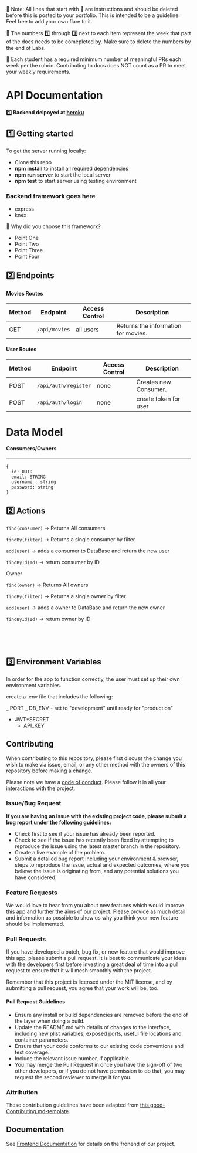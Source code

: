🚫 Note: All lines that start with 🚫 are instructions and should be deleted before this is posted to your portfolio. This is intended to be a guideline. Feel free to add your own flare to it.

🚫 The numbers 1️⃣ through 3️⃣ next to each item represent the week that part of the docs needs to be comepleted by. Make sure to delete the numbers by the end of Labs.

🚫 Each student has a required minimum number of meaningful PRs each week per the rubric. Contributing to docs does NOT count as a PR to meet your weekly requirements.

# API Documentation

#### 1️⃣ Backend delpoyed at [heroku](https://movieknight01.herokuapp.com/) <br>

## 1️⃣ Getting started

To get the server running locally:

- Clone this repo
- **npm install** to install all required dependencies
- **npm run server** to start the local server
- **npm test** to start server using testing environment

### Backend framework goes here

- express
- knex

🚫 Why did you choose this framework?

- Point One
- Point Two
- Point Three
- Point Four

## 2️⃣ Endpoints

#### Movies Routes

| Method | Endpoint      | Access Control | Description                         |
| ------ | ------------- | -------------- | ----------------------------------- |
| GET    | `/api/movies` | all users      | Returns the information for movies. |

#### User Routes

| Method | Endpoint             | Access Control | Description           |
| ------ | -------------------- | -------------- | --------------------- |
| POST   | `/api/auth/register` | none           | Creates new Consumer. |
| POST   | `/api/auth/login`    | none           | create token for user |

# Data Model

#### Consumers/Owners

---

```
{
  id: UUID
  email: STRING
  username : string
  password: string
}
```

## 2️⃣ Actions

`find(consumer)` -> Returns All consumers

`findBy(filter)` -> Returns a single consumer by filter

`add(user)` -> adds a consumer to DataBase and return the new user

`findById(Id)` -> return consumer by ID

Owner

`find(owner)` -> Returns All owners

`findBy(filter)` -> Returns a single owner by filter

`add(user)` -> adds a owner to DataBase and return the new owner

`findById(Id)` -> return owner by ID

<br>
<br>
<br>

## 3️⃣ Environment Variables

In order for the app to function correctly, the user must set up their own environment variables.

create a .env file that includes the following:

_ PORT
_ DB_ENV - set to "development" until ready for "production"

- JWT\*SECRET
  - API_KEY

## Contributing

When contributing to this repository, please first discuss the change you wish to make via issue, email, or any other method with the owners of this repository before making a change.

Please note we have a [code of conduct](./code_of_conduct.md). Please follow it in all your interactions with the project.

### Issue/Bug Request

**If you are having an issue with the existing project code, please submit a bug report under the following guidelines:**

- Check first to see if your issue has already been reported.
- Check to see if the issue has recently been fixed by attempting to reproduce the issue using the latest master branch in the repository.
- Create a live example of the problem.
- Submit a detailed bug report including your environment & browser, steps to reproduce the issue, actual and expected outcomes, where you believe the issue is originating from, and any potential solutions you have considered.

### Feature Requests

We would love to hear from you about new features which would improve this app and further the aims of our project. Please provide as much detail and information as possible to show us why you think your new feature should be implemented.

### Pull Requests

If you have developed a patch, bug fix, or new feature that would improve this app, please submit a pull request. It is best to communicate your ideas with the developers first before investing a great deal of time into a pull request to ensure that it will mesh smoothly with the project.

Remember that this project is licensed under the MIT license, and by submitting a pull request, you agree that your work will be, too.

#### Pull Request Guidelines

- Ensure any install or build dependencies are removed before the end of the layer when doing a build.
- Update the README.md with details of changes to the interface, including new plist variables, exposed ports, useful file locations and container parameters.
- Ensure that your code conforms to our existing code conventions and test coverage.
- Include the relevant issue number, if applicable.
- You may merge the Pull Request in once you have the sign-off of two other developers, or if you do not have permission to do that, you may request the second reviewer to merge it for you.

### Attribution

These contribution guidelines have been adapted from [this good-Contributing.md-template](https://gist.github.com/PurpleBooth/b24679402957c63ec426).

## Documentation

See [Frontend Documentation](https://github.com/Lambda-School-Labs/movie-slater-fe) for details on the fronend of our project.
